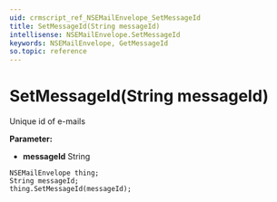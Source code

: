 ```yaml
---
uid: crmscript_ref_NSEMailEnvelope_SetMessageId
title: SetMessageId(String messageId)
intellisense: NSEMailEnvelope.SetMessageId
keywords: NSEMailEnvelope, GetMessageId
so.topic: reference
---
```


# SetMessageId(String messageId)

Unique id of e-mails

**Parameter:** 
 - **messageId** String

```crmscript
NSEMailEnvelope thing;
String messageId;
thing.SetMessageId(messageId);
```

